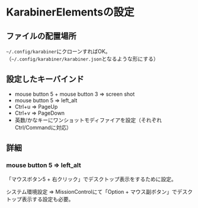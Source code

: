 # KarabinerElementsの設定

## ファイルの配置場所

`~/.config/karabiner`にクローンすればOK。（`~/.config/karabiner/karabiner.json`となるような形にする）

## 設定したキーバインド

+ mouse button 5 + mouse button 3 => screen shot
+ mouse button 5 => left_alt
+ Ctrl+u => PageUp
+ Ctrl+v => PageDown
+ 英数/かなキーにワンショットモディファイアを設定（それぞれCtrl/Commandに対応）

## 詳細

### mouse button 5 => left_alt

「マウスボタン5 + 右クリック」でデスクトップ表示をするために設定。

システム環境設定 => MissionControlにて「Option + マウス副ボタン」でデスクトップ表示する設定も必要。

